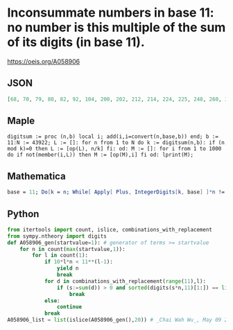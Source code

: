 # Inconsummate numbers in base 11: no number is this multiple of the sum of its digits \(in base 11\)\.
https://oeis.org/A058906
## JSON
```JSON
[68, 70, 79, 80, 82, 92, 104, 200, 202, 212, 214, 224, 225, 248, 260, 314, 320, 332, 380, 392, 452, 458, 464, 490, 502, 508, 512, 513, 514, 518, 520, 524, 530, 562, 568, 574, 578, 579, 580, 584, 585, 590, 592, 595, 598, 599, 622, 628, 634, 635]
```
## Maple
```Maple
digitsum := proc (n,b) local i; add(i,i=convert(n,base,b)) end; b := 11:N := 43922; L := []: for n from 1 to N do k := digitsum(n,b): if (n mod k)=0 then L := [op(L), n/k] fi: od: M := []: for i from 1 to 1000 do if not(member(i,L)) then M := [op(M),i] fi od: lprint(M);
```
## Mathematica
```Mathematica
base = 11; Do[k = n; While[ Apply[ Plus, IntegerDigits[k, base] ]*n != k && k < 250n, k += n]; If[k == 250n, Print[n] ], {n, 1, 10^3} ]
```
## Python
```Python
from itertools import count, islice, combinations_with_replacement
from sympy.ntheory import digits
def A058906_gen(startvalue=1): # generator of terms >= startvalue
    for n in count(max(startvalue,1)):
        for l in count(1):
            if 10*l*n < 11**(l-1):
                yield n
                break
            for d in combinations_with_replacement(range(11),l):
                if (s:=sum(d)) > 0 and sorted(digits(s*n,11)[1:]) == list(d):
                    break
            else:
                continue
            break
A058906_list = list(islice(A058906_gen(),20)) # _Chai Wah Wu_, May 09 2023
```
